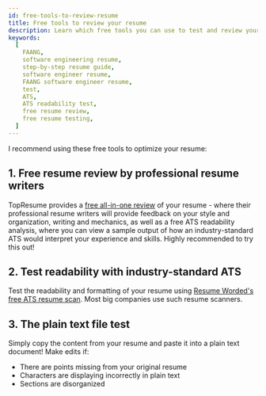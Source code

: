 ```yaml
---
id: free-tools-to-review-resume
title: Free tools to review your resume
description: Learn which free tools you can use to test and review your software engineering resume for FAANG
keywords:
  [
    FAANG,
    software engineering resume,
    step-by-step resume guide,
    software engineer resume,
    FAANG software engineer resume,
    test,
    ATS,
    ATS readability test,
    free resume review,
    free resume testing,
  ]
---
```


I recommend using these free tools to optimize your resume:

## 1. Free resume review by professional resume writers

TopResume provides a [free all-in-one review](https://tidd.ly/3GxVIs9) of your resume - where their professional resume writers will provide feedback on your style and organization, writing and mechanics, as well as a free ATS readability analysis, where you can view a sample output of how an industry-standard ATS would interpret your experience and skills. Highly recommended to try this out!

## 2. Test readability with industry-standard ATS

Test the readability and formatting of your resume using [Resume Worded's free ATS resume scan](https://a.paddle.com/v2/click/29828/144522?link=1861). Most big companies use such resume scanners.

## 3. The plain text file test

Simply copy the content from your resume and paste it into a plain text document! Make edits if:

- There are points missing from your original resume
- Characters are displaying incorrectly in plain text
- Sections are disorganized
